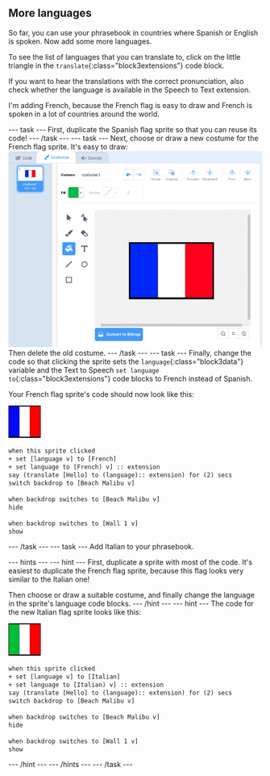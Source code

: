 ## More languages

So far, you can use your phrasebook in countries where Spanish or English is spoken. Now add some more languages.

To see the list of languages that you can translate to, click on the little triangle in the `translate`{:class="block3extensions"} code block.

If you want to hear the translations with the correct pronunciation, also check whether the language is available in the Speech to Text extension.

I'm adding French, because the French flag is easy to draw and French is spoken in a lot of countries around the world.

--- task ---
First, duplicate the Spanish flag sprite so that you can reuse its code! 
--- /task ---
--- task ---
Next, choose or draw a new costume for the French flag sprite. It's easy to draw:
![The French flag in the costume editor](images/franceSprite.png)
Then delete the old costume.
--- /task ---
--- task ---
Finally, change the code so that clicking the sprite sets the `language`{:class="block3data"} variable and the Text to Speech `set language to`{:class="block3extensions"} code blocks to French instead of Spanish.

Your French flag sprite's code should now look like this:

![France sprite](images/franceSmall.png)
```blocks3
when this sprite clicked
+ set [language v] to [French]
+ set language to [French) v] :: extension
say (translate [Hello] to (language):: extension) for (2) secs
switch backdrop to [Beach Malibu v]

when backdrop switches to [Beach Malibu v]
hide

when backdrop switches to [Wall 1 v]
show
```
--- /task ---
--- task ---
Add Italian to your phrasebook. 

--- hints ---
--- hint ---
First, duplicate a sprite with most of the code. It's easiest to duplicate the French flag sprite, because this flag looks very similar to the Italian one!

Then choose or draw a suitable costume, and finally change the language in the sprite's language code blocks.
--- /hint ---
--- hint ---
The code for the new Italian flag sprite looks like this:

![Italy sprite](images/italySmall.png)
```blocks3
when this sprite clicked
+ set [language v] to [Italian]
+ set language to [Italian) v] :: extension
say (translate [Hello] to (language):: extension) for (2) secs
switch backdrop to [Beach Malibu v]

when backdrop switches to [Beach Malibu v]
hide

when backdrop switches to [Wall 1 v]
show
```
--- /hint ---
--- /hints ---
--- /task ---
